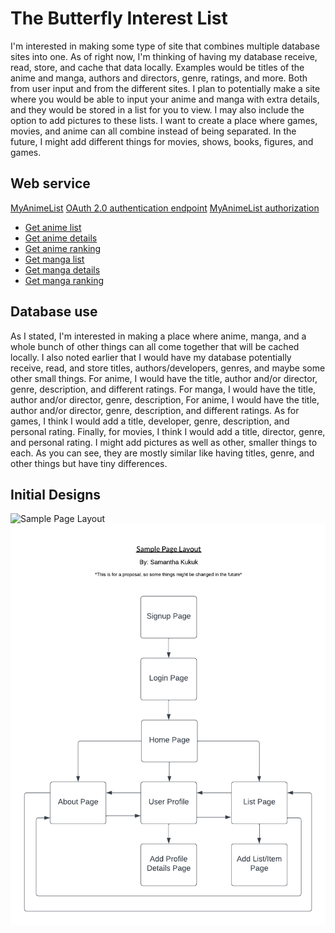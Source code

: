The Butterfly Interest List
=============
I'm interested in making some type of site that combines multiple database sites into one. As of right now, I'm thinking of having my database receive, read, store, and cache that data locally. Examples would be titles of the anime and manga, authors and directors, genre, ratings, and more. Both from user input and from the different sites. I plan to potentially make a site where you would be able to input your anime and manga with extra details, and they would be stored in a list for you to view. I may also include the option to add pictures to these lists. I want to create a place where games, movies, and anime can all combine instead of being separated. In the future, I might add different things for movies, shows, books, figures, and games.

Web service
-------------
[MyAnimeList](https://myanimelist.net/clubs.php?cid=13727) [OAuth 2.0 authentication endpoint](https://myanimelist.net/v1/oauth2) [MyAnimeList authorization](https://myanimelist.net/apiconfig/references/authorization)
* [Get anime list](https://myanimelist.net/apiconfig/references/api/v2#operation/anime_get)
* [Get anime details](https://myanimelist.net/apiconfig/references/api/v2#operation/anime_anime_id_get)
* [Get anime ranking](https://myanimelist.net/apiconfig/references/api/v2#operation/anime_ranking_get)
* [Get manga list](https://myanimelist.net/apiconfig/references/api/v2#operation/manga_get)
* [Get manga details](https://myanimelist.net/apiconfig/references/api/v2#operation/manga_manga_id_get)
* [Get manga ranking](https://myanimelist.net/apiconfig/references/api/v2#operation/manga_ranking_get)

Database use
-------------
As I stated, I'm interested in making a place where anime, manga, and a whole bunch of other things can all come together that will be cached locally. I also noted earlier that I would have my database potentially receive, read, and store titles, authors/developers, genres, and maybe some other small things. For anime, I would have the title, author and/or director, genre, description, and different ratings. For manga, I would have the title, author and/or director, genre, description, For anime, I would have the title, author and/or director, genre, description, and different ratings. As for games, I think I would add a title, developer, genre, description, and personal rating. Finally, for movies, I think I would add a title, director, genre, and personal rating. I might add pictures as well as other, smaller things to each. As you can see, they are mostly similar like having titles, genre, and other things but have tiny differences.

Initial Designs
-------------
![Sample Page Layout](/docs/proposal_designs/SamplePageLayout.ppg)
![Site Map](/docs/proposal_designs/SiteMap.png)
